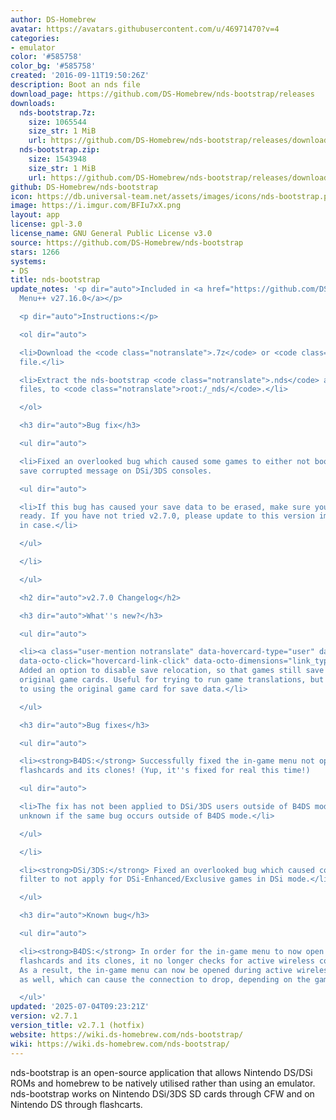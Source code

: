 ```yaml
---
author: DS-Homebrew
avatar: https://avatars.githubusercontent.com/u/46971470?v=4
categories:
- emulator
color: '#585758'
color_bg: '#585758'
created: '2016-09-11T19:50:26Z'
description: Boot an nds file
download_page: https://github.com/DS-Homebrew/nds-bootstrap/releases
downloads:
  nds-bootstrap.7z:
    size: 1065544
    size_str: 1 MiB
    url: https://github.com/DS-Homebrew/nds-bootstrap/releases/download/v2.7.1/nds-bootstrap.7z
  nds-bootstrap.zip:
    size: 1543948
    size_str: 1 MiB
    url: https://github.com/DS-Homebrew/nds-bootstrap/releases/download/v2.7.1/nds-bootstrap.zip
github: DS-Homebrew/nds-bootstrap
icon: https://db.universal-team.net/assets/images/icons/nds-bootstrap.png
image: https://i.imgur.com/BFIu7xX.png
layout: app
license: gpl-3.0
license_name: GNU General Public License v3.0
source: https://github.com/DS-Homebrew/nds-bootstrap
stars: 1266
systems:
- DS
title: nds-bootstrap
update_notes: '<p dir="auto">Included in <a href="https://github.com/DS-Homebrew/TWiLightMenu/releases/tag/v27.16.0"><strong>TW</strong>i<strong>L</strong>ight
  Menu++ v27.16.0</a></p>

  <p dir="auto">Instructions:</p>

  <ol dir="auto">

  <li>Download the <code class="notranslate">.7z</code> or <code class="notranslate">.zip</code>
  file.</li>

  <li>Extract the nds-bootstrap <code class="notranslate">.nds</code> and <code class="notranslate">.ver</code>
  files, to <code class="notranslate">root:/_nds/</code>.</li>

  </ol>

  <h3 dir="auto">Bug fix</h3>

  <ul dir="auto">

  <li>Fixed an overlooked bug which caused some games to either not boot or show a
  save corrupted message on DSi/3DS consoles.

  <ul dir="auto">

  <li>If this bug has caused your save data to be erased, make sure you have backups
  ready. If you have not tried v2.7.0, please update to this version immediately just
  in case.</li>

  </ul>

  </li>

  </ul>

  <h2 dir="auto">v2.7.0 Changelog</h2>

  <h3 dir="auto">What''s new?</h3>

  <ul dir="auto">

  <li><a class="user-mention notranslate" data-hovercard-type="user" data-hovercard-url="/users/Wokann/hovercard"
  data-octo-click="hovercard-link-click" data-octo-dimensions="link_type:self" href="https://github.com/Wokann">@Wokann</a>:
  Added an option to disable save relocation, so that games still save within their
  original game cards. Useful for trying to run game translations, but still want
  to using the original game card for save data.</li>

  </ul>

  <h3 dir="auto">Bug fixes</h3>

  <ul dir="auto">

  <li><strong>B4DS:</strong> Successfully fixed the in-game menu not opening on Ace3DS+
  flashcards and its clones! (Yup, it''s fixed for real this time!)

  <ul dir="auto">

  <li>The fix has not been applied to DSi/3DS users outside of B4DS mode, as it is
  unknown if the same bug occurs outside of B4DS mode.</li>

  </ul>

  </li>

  <li><strong>DSi/3DS:</strong> Fixed an overlooked bug which caused color LUT/screen
  filter to not apply for DSi-Enhanced/Exclusive games in DSi mode.</li>

  </ul>

  <h3 dir="auto">Known bug</h3>

  <ul dir="auto">

  <li><strong>B4DS:</strong> In order for the in-game menu to now open on Ace3DS+
  flashcards and its clones, it no longer checks for active wireless communications.
  As a result, the in-game menu can now be opened during active wireless communications
  as well, which can cause the connection to drop, depending on the game.</li>

  </ul>'
updated: '2025-07-04T09:23:21Z'
version: v2.7.1
version_title: v2.7.1 (hotfix)
website: https://wiki.ds-homebrew.com/nds-bootstrap/
wiki: https://wiki.ds-homebrew.com/nds-bootstrap/
---
```

nds-bootstrap is an open-source application that allows Nintendo DS/DSi ROMs and homebrew to be natively utilised rather than using an emulator. nds-bootstrap works on Nintendo DSi/3DS SD cards through CFW and on Nintendo DS through flashcarts.